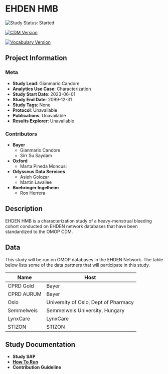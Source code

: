 # EHDEN HMB

<!-- studyStatus: start -->

![Study Status: Started](https://img.shields.io/badge/Study%20Status-Repo%20Created-lightgray.svg)

<!-- studyStatus: end -->

[![CDM Version](https://img.shields.io/badge/CDM%20Version-5.4-lemonchiffon.svg)](https://ohdsi.github.io/CommonDataModel/cdm54.html)

[![Vocabulary Version](https://img.shields.io/badge/Vocabulary%20Version-5.0-rosybrown.svg)](https://github.com/OHDSI/Vocabulary-v5.0)

## Project Information

### Meta

-   **Study Lead**: Gianmario Candore
-   **Analytics Use Case**: Characterization
-   **Study Start Date**: 2023-06-01
-   **Study End Date**: 2099-12-31
-   **Study Tags**: None
-   **Protocol**: Unavailable
-   **Publications**: Unavailable
-   **Results Explorer**: Unavailable

### Contributors

-   **Bayer**
    -   Gianmario Candore
    -   Sirr Su Saydam
-   **Oxford**
    -   Marta Pineda Moncusi
-   **Odysseus Data Services**
    -   Asieh Golozar
    -   Martin Lavallee
-   **Boehringer Ingelheim**
    -   Ron Herrera

## Description

EHDEN HMB is a characterization study of a heavy-menstrual bleeding cohort conducted on EHDEN network databases that have been standardized to the OMOP CDM.

## Data

This study will be run on OMOP databases in the EHDEN Network. The table below lists some of the data partners that will participate in this study.

| Name       | Host                                 |
|------------|--------------------------------------|
| CPRD Gold  | Bayer                                |
| CPRD AURUM | Bayer                                |
| Oslo       | University of Oslo, Dept of Pharmacy |
| Semmelweis | Semmelweis University, Hungary       |
| LynxCare   | LynxCare                             |
| STIZON     | STIZON                               |

## Study Documentation

-   **Study SAP**
-   [**How To Run**](https://github.com/OdyOSG/ehden_hmb/blob/main/documentation/HowToRun.md)
-   **Contribution Guideline**
